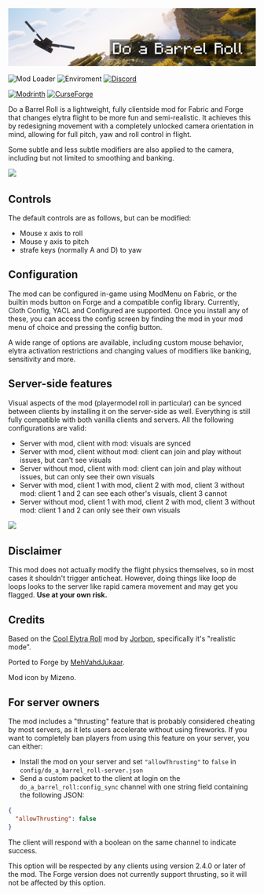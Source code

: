 <img style="text-align:center" src="img/banner.png">

![Mod Loader](https://img.shields.io/badge/mod%20loader-fabric%2c%20forge-a64581?style=flat)
![Enviroment](https://img.shields.io/badge/environment-client%2c%20opt%20server-536a9e?style=flat)
[![Discord](https://img.shields.io/discord/1016206797389975612?style=flat&color=blue&logo=discord&label=Discord)](https://discord.gg/WcYsDDQtyR)

[![Modrinth](https://img.shields.io/modrinth/dt/do-a-barrel-roll)](https://modrinth.com/mod/do-a-barrel-roll)
[![CurseForge](https://cf.way2muchnoise.eu/full_663658_downloads.svg)](https://curseforge.com/minecraft/mc-mods/do-a-barrel-roll)

Do a Barrel Roll is a lightweight, fully clientside mod for Fabric and Forge that changes 
elytra flight to be more fun and semi-realistic.
It achieves this by redesigning movement with a 
completely unlocked camera orientation in mind, 
allowing for full pitch, yaw and roll control in flight.

Some subtle and less subtle modifiers are also applied to the camera,
including but not limited to smoothing and banking.

![](img/ravine.gif)

## Controls

The default controls are as follows, but can be modified:

- Mouse x axis to roll
- Mouse y axis to pitch
- strafe keys (normally A and D) to yaw

## Configuration

The mod can be configured in-game using ModMenu on Fabric, or the builtin mods button on Forge and a compatible config library.
Currently, Cloth Config, YACL and Configured are supported.
Once you install any of these, 
you can access the config screen by finding the mod in your mod menu of choice and pressing the config button.

A wide range of options are available, including custom mouse behavior, elytra activation restrictions and
changing values of modifiers like banking, sensitivity and more.

## Server-side features

Visual aspects of the mod (playermodel roll in particular) can be synced between 
clients by installing it on the server-side as well. 
Everything is still fully compatible with both vanilla clients and servers. 
All the following configurations are valid:

- Server with mod, client with mod: visuals are synced
- Server with mod, client without mod: client can join and play without issues, but can't see visuals
- Server without mod, client with mod: client can join and play without issues, but can only see their own visuals
- Server with mod, client 1 with mod, client 2 with mod, client 3 without mod: client 1 and 2 can see each other's visuals, client 3 cannot
- Server without mod, client 1 with mod, client 2 with mod, client 3 without mod: client 1 and 2 can only see their own visuals

![](img/do-a-barrel-roll.gif)

## Disclaimer

This mod does not actually modify the flight physics themselves, 
so in most cases it shouldn't trigger anticheat. 
However, doing things like loop de loops looks to the server like rapid camera movement
and may get you flagged.
**Use at your own risk.**

## Credits

Based on the [Cool Elytra Roll](https://github.com/Jorbon/cool_elytra) mod by [Jorbon](https://github.com/Jorbon),
specifically it's "realistic mode".

Ported to Forge by [MehVahdJukaar](https://github.com/MehVahdJukaar).

Mod icon by Mizeno.

## For server owners

The mod includes a "thrusting" feature that is probably considered cheating by most servers, 
as it lets users accelerate without using fireworks.
If you want to completely ban players from using this feature on your server, you can either:

- Install the mod on your server and set `"allowThrusting"` to `false` in `config/do_a_barrel_roll-server.json`
- Send a custom packet to the client at login on the `do_a_barrel_roll:config_sync` channel with one 
string field containing the following JSON:
```json
{
  "allowThrusting": false
}
```
The client will respond with a boolean on the same channel to indicate success.

This option will be respected by any clients using version 2.4.0 or later of the mod. 
The Forge version does not currently support thrusting, so it will not be affected by this option.